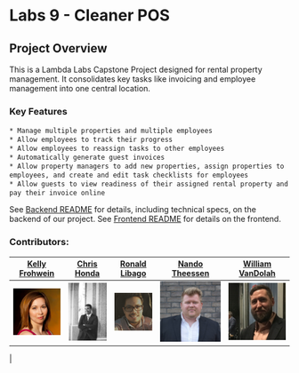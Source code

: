 # Labs 9 - Cleaner POS



## Project Overview

This is a Lambda Labs Capstone Project designed for rental property management. It consolidates key tasks like invoicing and employee management into one central location.  

### Key Features

	* Manage multiple properties and multiple employees
	* Allow employees to track their progress
	* Allow employees to reassign tasks to other employees
	* Automatically generate guest invoices
	* Allow property managers to add new properties, assign properties to employees, and create and edit task checklists for employees
	* Allow guests to view readiness of their assigned rental property and pay their invoice online
	
See [Backend README]() for details, including technical specs, on the backend of our project.
See [Frontend README]() for details on the frontend.


### Contributors:

|   [Kelly Frohwein](https://github.com/kelfro)  |   [Chris Honda](https://github.com/honda0306)   |    [Ronald Libago](https://github.com/Mister-Corn)    |   [Nando Theessen](https://github.com/NandoTheessen)  |   [William VanDolah](https://github.com/wvandolah)  |
|:----------------:|:----------------:|:---------------:|:---------------:|:---------------:| 
| [<img src=./assets/kelly.jpg />](https://github.com/aaharbaugh) | [<img src=./assets/honda.png />](https://github.com/jordan-massingill)  | [<img src=./assets/ronald.jpg />](https://github.com/juliejonak) | [<img src=./assets/nando.jpg />](https://github.com/Jkasem) | [<img src=./assets/william.jpg />](https://github.com/peytonrunyan) 
|